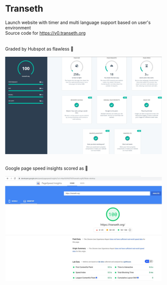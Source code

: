 # Transeth
Launch website with timer and multi language support based on user's environment
<br/>
Source code for https://v0.transeth.org
<br/>
<br/>
<br/>
Graded by Hubspot as flawless 💎
<br/>
<br/>
<a href="https://website.grader.com/tests/transeth.org">
  <img src="screenshots/transeth-website-grader.jpg">
</a>
<br/>
<br/>
<br/>
Google page speed insights scored as 💯
<br/>
<br/>
<img src="screenshots/transeth-pagespeed.jpg">


